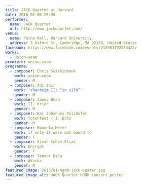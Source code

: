 ```yaml
---
title: JACK Quartet at Harvard
date: 2016-02-06 20:00
performer:
  name: JACK Quartet
  url: http://www.jackquartet.com/
venue:
  name: Paine Hall, Harvard University
  address: 3 Oxford St, Cambridge, MA 02138, United States
facebook: https://www.facebook.com/events/213951792280422/
works:
  - union–seam
premiere: union–seam
programme:
  - composer: Chris Swithinbank
    work: union–seam
    gender: M
  - composer: Adi Snir
    work: 'charasim II: “in sITU”'
    gender: M
  - composer: James Bean
    work: II. drier
    gender: M
  - composer: Kai Johannes Polzhofer
    work: Totenfest - I. Echo
    gender: M
  - composer: Manuela Meier
    work: if only it were not bound to
    gender: F
  - composer: Sivan Cohen-Elias
    work: Encrypt
    gender: F
  - composer: Trevor Bača
    work: Akasha
    gender: M
featured_image: 2016/01/hgnm-jack-poster.jpg
featured_image_alt: JACK Quartet HGNM concert poster
---
```

